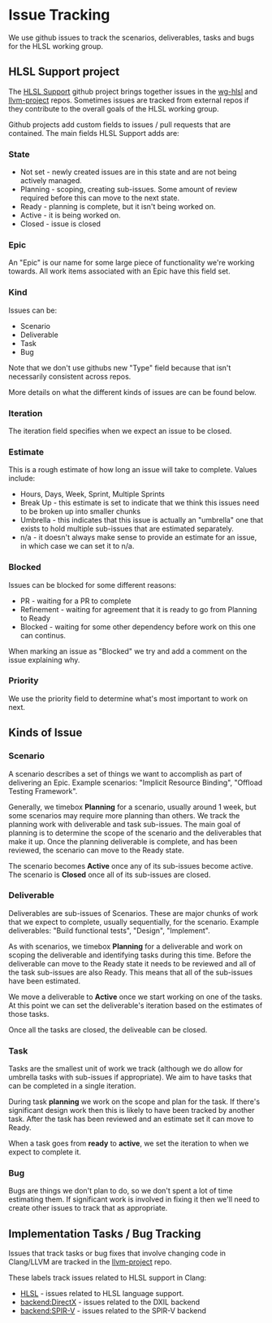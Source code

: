<!-- {% raw %} -->

# Issue Tracking

We use github issues to track the scenarios, deliverables, tasks and bugs for
the HLSL working group.

## HLSL Support project

The [HLSL Support](https://github.com/orgs/llvm/projects/4) github project
brings together issues in the [wg-hlsl](https://github.com/llvm/wg-hlsl) and
[llvm-project](https://github.com/llvm/llvm-project) repos. Sometimes issues are
tracked from external repos if they contribute to the overall goals of the HLSL
working group.

Github projects add custom fields to issues / pull requests that are contained.
The main fields HLSL Support adds are:

### State

* Not set - newly created issues are in this state and are not being actively
  managed.
* Planning - scoping, creating sub-issues. Some amount of review required
  before this can move to the next state.
* Ready - planning is complete, but it isn't being worked on.
* Active - it is being worked on.
* Closed - issue is closed

### Epic

An "Epic" is our name for some large piece of functionality we're working
towards.  All work items associated with an Epic have this field set.

### Kind

Issues can be:
* Scenario
* Deliverable
* Task
* Bug

Note that we don't use githubs new "Type" field because that isn't necessarily
consistent across repos.

More details on what the different kinds of issues are can be found below.

### Iteration

The iteration field specifies when we expect an issue to be closed. 

### Estimate

This is a rough estimate of how long an issue will take to complete.  Values
include:

* Hours, Days, Week, Sprint, Multiple Sprints
* Break Up - this estimate is set to indicate that we think this issues need to
  be broken up into smaller chunks
* Umbrella - this indicates that this issue is actually an "umbrella" one that
  exists to hold multiple sub-issues that are estimated separately.
* n/a - it doesn't always make sense to provide an estimate for an issue, in
  which case we can set it to n/a.

### Blocked

Issues can be blocked for some different reasons:

* PR - waiting for a PR to complete
* Refinement - waiting for agreement that it is ready to go from Planning to
  Ready
* Blocked - waiting for some other dependency before work on this one can
  continus.

When marking an issue as "Blocked" we try and add a comment on the issue
explaining why.


### Priority

We use the priority field to determine what's most important to work on next.

## Kinds of Issue

### Scenario

A scenario describes a set of things we want to accomplish as part of delivering
an Epic.  Example scenarios: "Implicit Resource Binding", "Offload Testing
Framework".

Generally, we timebox **Planning** for a scenario, usually around 1 week, but
some scenarios may require more planning than others. We track the planning work
with deliverable and task sub-issues. The main goal of planning is to determine
the scope of the scenario and the deliverables that make it up.  Once the
planning deliverable is complete, and has been reviewed, the scenario can move
to the Ready state.

The scenario becomes **Active** once any of its sub-issues become active.  The
scenario is **Closed** once all of its sub-issues are closed.

### Deliverable

Deliverables are sub-issues of Scenarios.  These are major chunks of work that
we expect to complete, usually sequentially, for the scenario.  Example
deliverables: "Build functional tests", "Design", "Implement".

As with scenarios, we timebox **Planning** for a deliverable and work on scoping
the deliverable and identifying tasks during this time. Before the deliverable
can move to the Ready state it needs to be reviewed and all of the task
sub-issues are also Ready. This means that all of the sub-issues have been
estimated.

We move a deliverable to **Active** once we start working on one of the tasks.
At this point we can set the deliverable's iteration based on the estimates of
those tasks.

Once all the tasks are closed, the deliveable can be closed.

### Task

Tasks are the smallest unit of work we track (although we do allow for umbrella
tasks with sub-issues if appropriate). We aim to have tasks that can be
completed in a single iteration.

During task **planning** we work on the scope and plan for the task. If there's
significant design work then this is likely to have been tracked by another
task. After the task has been reviewed and an estimate set it can move to Ready.

When a task goes from **ready** to **active**, we set the iteration to when we
expect to complete it.

### Bug

Bugs are things we don't plan to do, so we don't spent a lot of time estimating
them. If significant work is involved in fixing it then we'll need to create
other issues to track that as appropriate.


## Implementation Tasks / Bug Tracking

Issues that track tasks or bug fixes that involve changing code in Clang/LLVM
are tracked in the [llvm-project](https://github.com/llvm/llvm-project/issues)
repo.

These labels track issues related to HLSL support in Clang:

* [HLSL][1] - issues related to HLSL language support.
* [backend:DirectX][2] - issues related to the DXIL backend
* [backend:SPIR-V][3] - issues related to the SPIR-V backend

[1]: https://github.com/llvm/llvm-project/issues?q=is%3Aopen+is%3Aissue+label%3AHLSL
[2]: https://github.com/llvm/llvm-project/issues?q=is%3Aopen+is%3Aissue+label%3Abackend%3ADirectX
[3]: https://github.com/llvm/llvm-project/issues?q=is%3Aopen+is%3Aissue+label%3Abackend%3ASPIR-V

<!-- {% endraw %} -->
